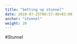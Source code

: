 ```yaml
---
title: "Setting up stunnel"
date: 2018-07-25T00:57:40+03:00
anchor: "stunnel"
weight: 20
---
```


#Stunnel